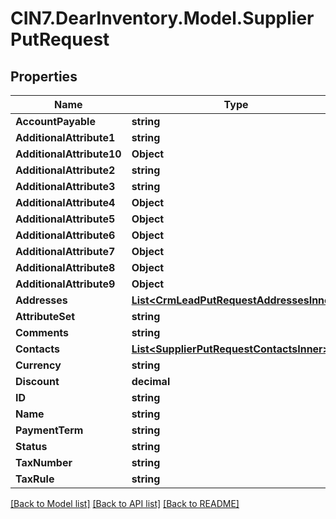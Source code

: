 # CIN7.DearInventory.Model.SupplierPutRequest

## Properties

| Name                      | Type                                                                                  | Description | Notes      |
| ------------------------- | ------------------------------------------------------------------------------------- | ----------- | ---------- |
| **AccountPayable**        | **string**                                                                            |             | [optional] |
| **AdditionalAttribute1**  | **string**                                                                            |             | [optional] |
| **AdditionalAttribute10** | **Object**                                                                            |             | [optional] |
| **AdditionalAttribute2**  | **string**                                                                            |             | [optional] |
| **AdditionalAttribute3**  | **string**                                                                            |             | [optional] |
| **AdditionalAttribute4**  | **Object**                                                                            |             | [optional] |
| **AdditionalAttribute5**  | **Object**                                                                            |             | [optional] |
| **AdditionalAttribute6**  | **Object**                                                                            |             | [optional] |
| **AdditionalAttribute7**  | **Object**                                                                            |             | [optional] |
| **AdditionalAttribute8**  | **Object**                                                                            |             | [optional] |
| **AdditionalAttribute9**  | **Object**                                                                            |             | [optional] |
| **Addresses**             | [**List&lt;CrmLeadPutRequestAddressesInner&gt;**](CrmLeadPutRequestAddressesInner.md) |             | [optional] |
| **AttributeSet**          | **string**                                                                            |             | [optional] |
| **Comments**              | **string**                                                                            |             | [optional] |
| **Contacts**              | [**List&lt;SupplierPutRequestContactsInner&gt;**](SupplierPutRequestContactsInner.md) |             | [optional] |
| **Currency**              | **string**                                                                            |             | [optional] |
| **Discount**              | **decimal**                                                                           |             | [optional] |
| **ID**                    | **string**                                                                            |             | [optional] |
| **Name**                  | **string**                                                                            |             | [optional] |
| **PaymentTerm**           | **string**                                                                            |             | [optional] |
| **Status**                | **string**                                                                            |             | [optional] |
| **TaxNumber**             | **string**                                                                            |             | [optional] |
| **TaxRule**               | **string**                                                                            |             | [optional] |

[[Back to Model list]](../README.md#documentation-for-models) [[Back to API list]](../README.md#documentation-for-api-endpoints) [[Back to README]](../README.md)
